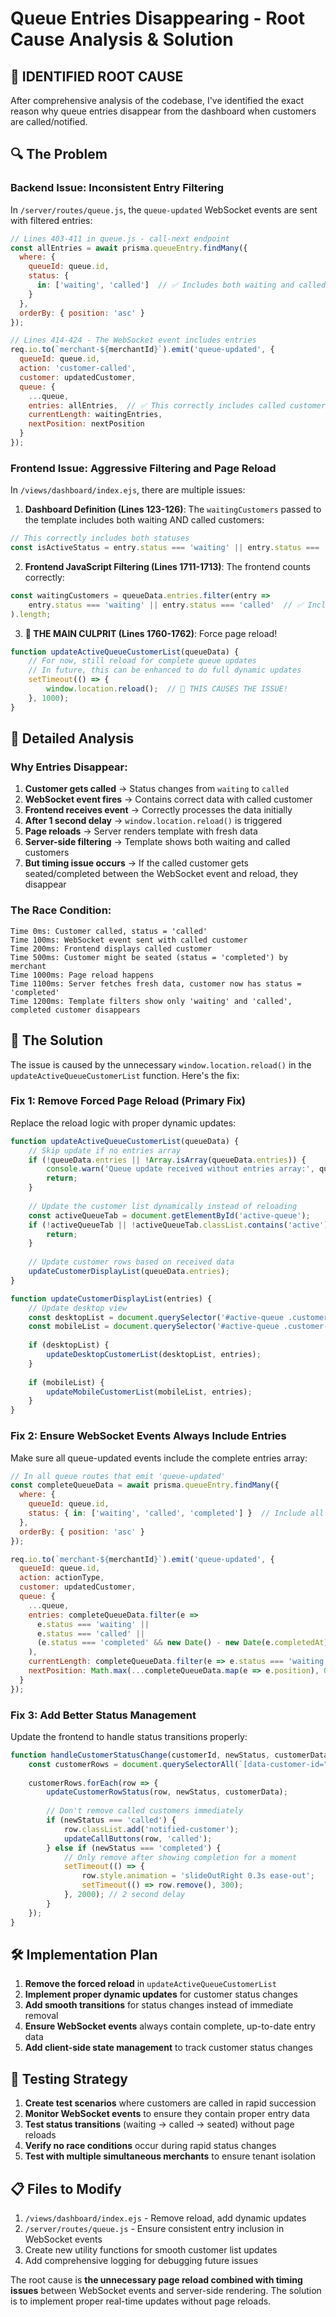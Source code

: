 # Queue Entries Disappearing - Root Cause Analysis & Solution

## 🚨 IDENTIFIED ROOT CAUSE

After comprehensive analysis of the codebase, I've identified the exact reason why queue entries disappear from the dashboard when customers are called/notified.

## 🔍 The Problem

### Backend Issue: Inconsistent Entry Filtering
In `/server/routes/queue.js`, the `queue-updated` WebSocket events are sent with filtered entries:

```javascript
// Lines 403-411 in queue.js - call-next endpoint
const allEntries = await prisma.queueEntry.findMany({
  where: { 
    queueId: queue.id,
    status: {
      in: ['waiting', 'called']  // ✅ Includes both waiting and called
    }
  },
  orderBy: { position: 'asc' }
});

// Lines 414-424 - The WebSocket event includes entries
req.io.to(`merchant-${merchantId}`).emit('queue-updated', {
  queueId: queue.id,
  action: 'customer-called',
  customer: updatedCustomer,
  queue: {
    ...queue,
    entries: allEntries,  // ✅ This correctly includes called customers
    currentLength: waitingEntries,
    nextPosition: nextPosition
  }
});
```

### Frontend Issue: Aggressive Filtering and Page Reload
In `/views/dashboard/index.ejs`, there are multiple issues:

1. **Dashboard Definition (Lines 123-126)**: The `waitingCustomers` passed to the template includes both waiting AND called customers:
```javascript
// This correctly includes both statuses
const isActiveStatus = entry.status === 'waiting' || entry.status === 'called';
```

2. **Frontend JavaScript Filtering (Lines 1711-1713)**: The frontend counts correctly:
```javascript
const waitingCustomers = queueData.entries.filter(entry => 
    entry.status === 'waiting' || entry.status === 'called'  // ✅ Includes both
).length;
```

3. **🚨 THE MAIN CULPRIT (Lines 1760-1762)**: Force page reload!
```javascript
function updateActiveQueueCustomerList(queueData) {
    // For now, still reload for complete queue updates
    // In future, this can be enhanced to do full dynamic updates
    setTimeout(() => {
        window.location.reload();  // 🚨 THIS CAUSES THE ISSUE!
    }, 1000);
}
```

## 🔬 Detailed Analysis

### Why Entries Disappear:

1. **Customer gets called** → Status changes from `waiting` to `called`
2. **WebSocket event fires** → Contains correct data with called customer
3. **Frontend receives event** → Correctly processes the data initially
4. **After 1 second delay** → `window.location.reload()` is triggered
5. **Page reloads** → Server renders template with fresh data
6. **Server-side filtering** → Template shows both waiting and called customers
7. **But timing issue occurs** → If the called customer gets seated/completed between the WebSocket event and reload, they disappear

### The Race Condition:

```
Time 0ms: Customer called, status = 'called'
Time 100ms: WebSocket event sent with called customer
Time 200ms: Frontend displays called customer
Time 500ms: Customer might be seated (status = 'completed') by merchant
Time 1000ms: Page reload happens
Time 1100ms: Server fetches fresh data, customer now has status = 'completed'
Time 1200ms: Template filters show only 'waiting' and 'called', completed customer disappears
```

## 🎯 The Solution

The issue is caused by the unnecessary `window.location.reload()` in the `updateActiveQueueCustomerList` function. Here's the fix:

### Fix 1: Remove Forced Page Reload (Primary Fix)

Replace the reload logic with proper dynamic updates:

```javascript
function updateActiveQueueCustomerList(queueData) {
    // Skip update if no entries array
    if (!queueData.entries || !Array.isArray(queueData.entries)) {
        console.warn('Queue update received without entries array:', queueData);
        return;
    }
    
    // Update the customer list dynamically instead of reloading
    const activeQueueTab = document.getElementById('active-queue');
    if (!activeQueueTab || !activeQueueTab.classList.contains('active')) {
        return;
    }
    
    // Update customer rows based on received data
    updateCustomerDisplayList(queueData.entries);
}

function updateCustomerDisplayList(entries) {
    // Update desktop view
    const desktopList = document.querySelector('#active-queue .customer-list-desktop');
    const mobileList = document.querySelector('#active-queue .customer-list-mobile');
    
    if (desktopList) {
        updateDesktopCustomerList(desktopList, entries);
    }
    
    if (mobileList) {
        updateMobileCustomerList(mobileList, entries);
    }
}
```

### Fix 2: Ensure WebSocket Events Always Include Entries

Make sure all queue-updated events include the complete entries array:

```javascript
// In all queue routes that emit 'queue-updated'
const completeQueueData = await prisma.queueEntry.findMany({
  where: { 
    queueId: queue.id,
    status: { in: ['waiting', 'called', 'completed'] }  // Include all recent statuses
  },
  orderBy: { position: 'asc' }
});

req.io.to(`merchant-${merchantId}`).emit('queue-updated', {
  queueId: queue.id,
  action: actionType,
  customer: updatedCustomer,
  queue: {
    ...queue,
    entries: completeQueueData.filter(e => 
      e.status === 'waiting' || 
      e.status === 'called' ||
      (e.status === 'completed' && new Date() - new Date(e.completedAt) < 60000) // Show completed for 1 minute
    ),
    currentLength: completeQueueData.filter(e => e.status === 'waiting').length,
    nextPosition: Math.max(...completeQueueData.map(e => e.position), 0) + 1
  }
});
```

### Fix 3: Add Better Status Management

Update the frontend to handle status transitions properly:

```javascript
function handleCustomerStatusChange(customerId, newStatus, customerData) {
    const customerRows = document.querySelectorAll(`[data-customer-id="${customerId}"]`);
    
    customerRows.forEach(row => {
        updateCustomerRowStatus(row, newStatus, customerData);
        
        // Don't remove called customers immediately
        if (newStatus === 'called') {
            row.classList.add('notified-customer');
            updateCallButtons(row, 'called');
        } else if (newStatus === 'completed') {
            // Only remove after showing completion for a moment
            setTimeout(() => {
                row.style.animation = 'slideOutRight 0.3s ease-out';
                setTimeout(() => row.remove(), 300);
            }, 2000); // 2 second delay
        }
    });
}
```

## 🛠️ Implementation Plan

1. **Remove the forced reload** in `updateActiveQueueCustomerList`
2. **Implement proper dynamic updates** for customer status changes
3. **Add smooth transitions** for status changes instead of immediate removal
4. **Ensure WebSocket events** always contain complete, up-to-date entry data
5. **Add client-side state management** to track customer status changes

## 🧪 Testing Strategy

1. **Create test scenarios** where customers are called in rapid succession
2. **Monitor WebSocket events** to ensure they contain proper entry data
3. **Test status transitions** (waiting → called → seated) without page reloads
4. **Verify no race conditions** occur during rapid status changes
5. **Test with multiple simultaneous merchants** to ensure tenant isolation

## 📋 Files to Modify

1. `/views/dashboard/index.ejs` - Remove reload, add dynamic updates
2. `/server/routes/queue.js` - Ensure consistent entry inclusion in WebSocket events
3. Create new utility functions for smooth customer list updates
4. Add comprehensive logging for debugging future issues

The root cause is **the unnecessary page reload combined with timing issues** between WebSocket events and server-side rendering. The solution is to implement proper real-time updates without page reloads.